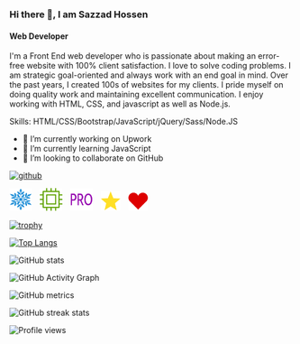 ### Hi there 👋, I am Sazzad Hossen
#### Web Developer
I'm a Front End web developer who is passionate about making an error-free website with 100% client satisfaction. I love to solve coding problems. I am strategic goal-oriented and always work with an end goal in mind. Over the past years, I created 100s of websites for my clients. I pride myself on doing quality work and maintaining excellent communication. I enjoy working with HTML, CSS, and javascript as well as Node.js.

Skills: HTML/CSS/Bootstrap/JavaScript/jQuery/Sass/Node.JS

- 🔭 I’m currently working on Upwork 
- 🌱 I’m currently learning JavaScript 
- 👯 I’m looking to collaborate on GitHub 


[<img src='https://cdn.jsdelivr.net/npm/simple-icons@3.0.1/icons/github.svg' alt='github' height='40'>](https://github.com/sazzad731)  

<a href='https://archiveprogram.github.com/'><img src='https://raw.githubusercontent.com/acervenky/animated-github-badges/master/assets/acbadge.gif' width='40' height='40'></a> <a href='https://docs.github.com/en/developers'><img src='https://raw.githubusercontent.com/acervenky/animated-github-badges/master/assets/devbadge.gif' width='40' height='40'></a> <a href='https://github.com/pricing'><img src='https://raw.githubusercontent.com/acervenky/animated-github-badges/master/assets/pro.gif' width='40' height='40'></a> <a href='https://stars.github.com/'><img src='https://raw.githubusercontent.com/acervenky/animated-github-badges/master/assets/starbadge.gif' width='35' height='35'></a> <a href='https://docs.github.com/en/github/supporting-the-open-source-community-with-github-sponsors'><img src='https://raw.githubusercontent.com/acervenky/animated-github-badges/master/assets/sponsorbadge.gif' width='35' height='35'></a> 

[![trophy](https://github-profile-trophy.vercel.app/?username=sazzad731)](https://github.com/ryo-ma/github-profile-trophy)

[![Top Langs](https://github-readme-stats.vercel.app/api/top-langs/?username=sazzad731)](https://github.com/anuraghazra/github-readme-stats)

![GitHub stats](https://github-readme-stats.vercel.app/api?username=sazzad731&show_icons=true)  

![GitHub Activity Graph](https://activity-graph.herokuapp.com/graph?username=sazzad731)  

![GitHub metrics](https://metrics.lecoq.io/sazzad731)  

![GitHub streak stats](https://github-readme-streak-stats.herokuapp.com/?user=sazzad731)  

![Profile views](https://gpvc.arturio.dev/sazzad731)  
